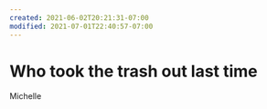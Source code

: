 ```yaml
---
created: 2021-06-02T20:21:31-07:00
modified: 2021-07-01T22:40:57-07:00
---
```


# Who took the trash out last time

Michelle
